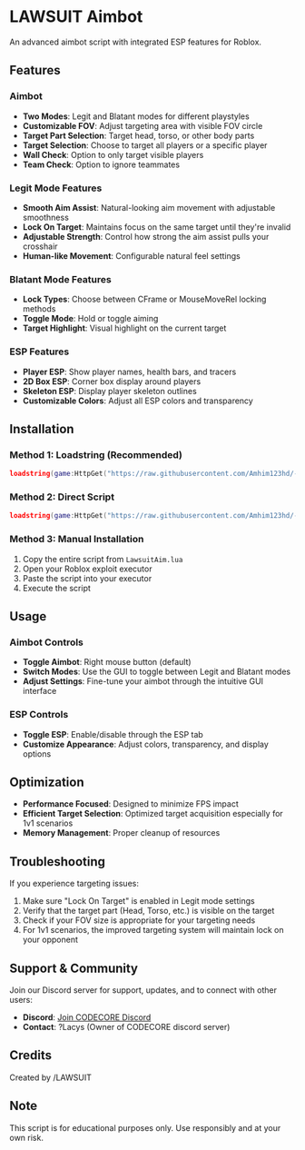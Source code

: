 # LAWSUIT Aimbot

An advanced aimbot script with integrated ESP features for Roblox.

## Features

### Aimbot
- **Two Modes**: Legit and Blatant modes for different playstyles
- **Customizable FOV**: Adjust targeting area with visible FOV circle
- **Target Part Selection**: Target head, torso, or other body parts
- **Target Selection**: Choose to target all players or a specific player
- **Wall Check**: Option to only target visible players
- **Team Check**: Option to ignore teammates

### Legit Mode Features
- **Smooth Aim Assist**: Natural-looking aim movement with adjustable smoothness
- **Lock On Target**: Maintains focus on the same target until they're invalid
- **Adjustable Strength**: Control how strong the aim assist pulls your crosshair
- **Human-like Movement**: Configurable natural feel settings

### Blatant Mode Features
- **Lock Types**: Choose between CFrame or MouseMoveRel locking methods
- **Toggle Mode**: Hold or toggle aiming
- **Target Highlight**: Visual highlight on the current target

### ESP Features
- **Player ESP**: Show player names, health bars, and tracers
- **2D Box ESP**: Corner box display around players
- **Skeleton ESP**: Display player skeleton outlines
- **Customizable Colors**: Adjust all ESP colors and transparency

## Installation

### Method 1: Loadstring (Recommended)
```lua
loadstring(game:HttpGet("https://raw.githubusercontent.com/Amhim123hd/-LAWSUIT-UNIVERSAL/main/loadstring.lua"))()
```

### Method 2: Direct Script
```lua
loadstring(game:HttpGet("https://raw.githubusercontent.com/Amhim123hd/-LAWSUIT-UNIVERSAL/main/LawsuitAim.lua"))()
```

### Method 3: Manual Installation
1. Copy the entire script from `LawsuitAim.lua`
2. Open your Roblox exploit executor
3. Paste the script into your executor
4. Execute the script

## Usage

### Aimbot Controls
- **Toggle Aimbot**: Right mouse button (default)
- **Switch Modes**: Use the GUI to toggle between Legit and Blatant modes
- **Adjust Settings**: Fine-tune your aimbot through the intuitive GUI interface

### ESP Controls
- **Toggle ESP**: Enable/disable through the ESP tab
- **Customize Appearance**: Adjust colors, transparency, and display options

## Optimization

- **Performance Focused**: Designed to minimize FPS impact
- **Efficient Target Selection**: Optimized target acquisition especially for 1v1 scenarios
- **Memory Management**: Proper cleanup of resources

## Troubleshooting

If you experience targeting issues:
1. Make sure "Lock On Target" is enabled in Legit mode settings
2. Verify that the target part (Head, Torso, etc.) is visible on the target
3. Check if your FOV size is appropriate for your targeting needs
4. For 1v1 scenarios, the improved targeting system will maintain lock on your opponent

## Support & Community

Join our Discord server for support, updates, and to connect with other users:
- **Discord**: [Join CODECORE Discord](https://discord.gg/5qfFah97nN)
- **Contact**: ?Lacys (Owner of CODECORE discord server)

## Credits

Created by /LAWSUIT

## Note

This script is for educational purposes only. Use responsibly and at your own risk.
